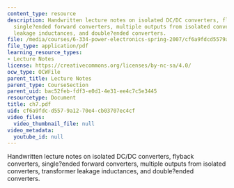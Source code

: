 ```yaml
---
content_type: resource
description: Handwritten lecture notes on isolated DC/DC converters, flyback converters,
  single?ended forward converters, multiple outputs from isolated converters, transformer
  leakage inductances, and double?ended converters.
file: /media/courses/6-334-power-electronics-spring-2007/cf6a9fdcd5579a1270e4cb03707ec4cf_ch7.pdf
file_type: application/pdf
learning_resource_types:
- Lecture Notes
license: https://creativecommons.org/licenses/by-nc-sa/4.0/
ocw_type: OCWFile
parent_title: Lecture Notes
parent_type: CourseSection
parent_uid: bac52feb-fdf3-e0d1-4e31-ee4c7c5e3445
resourcetype: Document
title: ch7.pdf
uid: cf6a9fdc-d557-9a12-70e4-cb03707ec4cf
video_files:
  video_thumbnail_file: null
video_metadata:
  youtube_id: null
---
```

Handwritten lecture notes on isolated DC/DC converters, flyback converters, single?ended forward converters, multiple outputs from isolated converters, transformer leakage inductances, and double?ended converters.